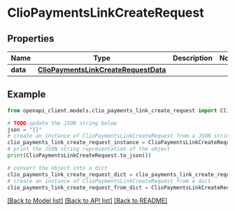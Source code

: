 # ClioPaymentsLinkCreateRequest


## Properties

Name | Type | Description | Notes
------------ | ------------- | ------------- | -------------
**data** | [**ClioPaymentsLinkCreateRequestData**](ClioPaymentsLinkCreateRequestData.md) |  | 

## Example

```python
from openapi_client.models.clio_payments_link_create_request import ClioPaymentsLinkCreateRequest

# TODO update the JSON string below
json = "{}"
# create an instance of ClioPaymentsLinkCreateRequest from a JSON string
clio_payments_link_create_request_instance = ClioPaymentsLinkCreateRequest.from_json(json)
# print the JSON string representation of the object
print(ClioPaymentsLinkCreateRequest.to_json())

# convert the object into a dict
clio_payments_link_create_request_dict = clio_payments_link_create_request_instance.to_dict()
# create an instance of ClioPaymentsLinkCreateRequest from a dict
clio_payments_link_create_request_from_dict = ClioPaymentsLinkCreateRequest.from_dict(clio_payments_link_create_request_dict)
```
[[Back to Model list]](../README.md#documentation-for-models) [[Back to API list]](../README.md#documentation-for-api-endpoints) [[Back to README]](../README.md)


